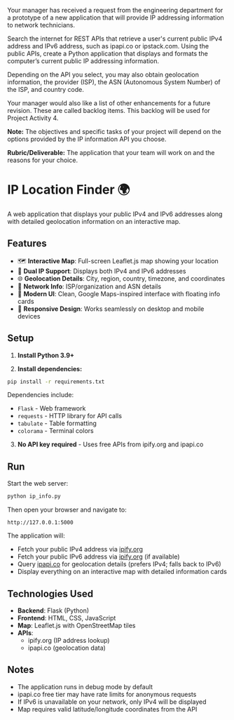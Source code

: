 Your manager has received a request from the engineering department for a prototype of a new application that will provide IP addressing information to network technicians.

Search the internet for REST APIs that retrieve a user's current public IPv4 address and IPv6 address, such as ipapi.co or ipstack.com. Using the public APIs, create a Python application that displays and formats the computer’s current public IP addressing information.

Depending on the API you select, you may also obtain geolocation information, the provider (ISP), the ASN (Autonomous System Number) of the ISP, and country code.

Your manager would also like a list of other enhancements for a future revision. These are called backlog items. This backlog will be used for Project Activity 4.

**Note:** The objectives and specific tasks of your project will depend on the options provided by the IP information API you choose.

**Rubric/Deliverable:** The application that your team will work on and the reasons for your choice.


# IP Location Finder 🌍

A web application that displays your public IPv4 and IPv6 addresses along with detailed geolocation information on an interactive map.

## Features

- 🗺️ **Interactive Map**: Full-screen Leaflet.js map showing your location
- 📍 **Dual IP Support**: Displays both IPv4 and IPv6 addresses
- 🌐 **Geolocation Details**: City, region, country, timezone, and coordinates
- 🔌 **Network Info**: ISP/organization and ASN details
- 🎨 **Modern UI**: Clean, Google Maps-inspired interface with floating info cards
- 📱 **Responsive Design**: Works seamlessly on desktop and mobile devices

## Setup

1. **Install Python 3.9+**

2. **Install dependencies:**

```bash
pip install -r requirements.txt
```

Dependencies include:

- `Flask` - Web framework
- `requests` - HTTP library for API calls
- `tabulate` - Table formatting
- `colorama` - Terminal colors

3. **No API key required** - Uses free APIs from ipify.org and ipapi.co

## Run

Start the web server:

```bash
python ip_info.py
```

Then open your browser and navigate to:

```
http://127.0.0.1:5000
```

The application will:

- Fetch your public IPv4 address via [ipify.org](https://ipify.org)
- Fetch your public IPv6 address via [ipify.org](https://ipify.org) (if available)
- Query [ipapi.co](https://ipapi.co) for geolocation details (prefers IPv4; falls back to IPv6)
- Display everything on an interactive map with detailed information cards

## Technologies Used

- **Backend**: Flask (Python)
- **Frontend**: HTML, CSS, JavaScript
- **Map**: Leaflet.js with OpenStreetMap tiles
- **APIs**:
  - ipify.org (IP address lookup)
  - ipapi.co (geolocation data)

## Notes

- The application runs in debug mode by default
- ipapi.co free tier may have rate limits for anonymous requests
- If IPv6 is unavailable on your network, only IPv4 will be displayed
- Map requires valid latitude/longitude coordinates from the API
